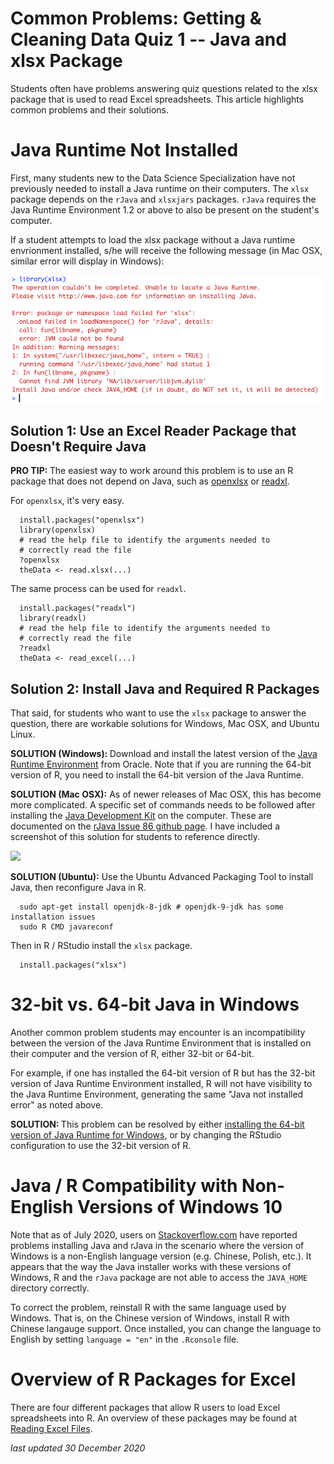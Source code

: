 # Common Problems: Getting & Cleaning Data Quiz 1 -- Java and xlsx Package

Students often have problems answering quiz questions related to the xlsx package that is used to read Excel spreadsheets. This article highlights common problems and their solutions.

# Java Runtime Not Installed

First, many students new to the Data Science Specialization have not previously needed to install a Java runtime on their computers. The `xlsx` package depends on the `rJava` and `xlsxjars` packages.  `rJava` requires the Java Runtime Environment 1.2 or above to also be present on the student's computer.

If a student attempts to load the xlsx package without a Java runtime envrionment installed, s/he will receive the following message \(in Mac OSX, similar error will display in Windows\):

<img src="./images/cleaningData-javaError01.png">

## Solution 1: Use an Excel Reader Package that Doesn't Require Java

<b>PRO TIP: </b> The easiest way to work around this problem is to use an R package that does not depend on Java, such as [openxlsx](https://cran.r-project.org/web/packages/openxlsx/openxlsx.pdf) or [readxl](https://cran.r-project.org/web/packages/readxl/readxl.pdf). 

For `openxlsx`, it's very easy.

      install.packages("openxlsx")
      library(openxlsx)
      # read the help file to identify the arguments needed to 
      # correctly read the file
      ?openxlsx
      theData <- read.xlsx(...)
      
The same process can be used for `readxl`. 

      install.packages("readxl")
      library(readxl)
      # read the help file to identify the arguments needed to 
      # correctly read the file 
      ?readxl
      theData <- read_excel(...)
      

## Solution 2: Install Java and Required R Packages

That said, for students who want to use the `xlsx` package to answer the question, there are workable solutions for  Windows,  Mac OSX, and Ubuntu Linux.

<b>SOLUTION (Windows): </b> Download and install the latest version of the [Java Runtime Environment](https://java.com/en/download/) from Oracle. Note that if you are running the 64-bit version of R, you need to install the 64-bit version of the Java Runtime. 

<b>SOLUTION (Mac OSX):</b> As of newer releases of Mac OSX, this has become more complicated. A specific set of commands needs to be followed after installing the [Java Development Kit]() on the computer. These are documented on the [rJava Issue 86 github page](https://github.com/s-u/rJava/issues/86). I have included a screenshot of this solution for students to reference directly.

<img src="https://github.com/lgreski/datasciencectacontent/blob/master/markdown/images/cleaningData-javaError02.png">


<b>SOLUTION (Ubuntu):</b> Use the Ubuntu Advanced Packaging Tool to install Java, then reconfigure Java in R. 

      sudo apt-get install openjdk-8-jdk # openjdk-9-jdk has some installation issues
      sudo R CMD javareconf

Then in R / RStudio install the `xlsx` package. 

      install.packages("xlsx")

# 32-bit vs. 64-bit Java in Windows

Another common problem students may encounter is an incompatibility between the version of the Java Runtime Environment that is installed on their computer and the version of R, either 32-bit or 64-bit.

For example, if one has installed the 64-bit version of R but has the 32-bit version of Java Runtime Environment installed, R will not have visibility to the Java Runtime Environment, generating the same "Java not installed error" as noted above.

<b>SOLUTION: </b> This problem can be resolved by either [installing the 64-bit version of Java Runtime for Windows](https://java.com/en/download/), or by changing the RStudio configuration to use the 32-bit version of R.

# Java / R Compatibility with Non-English Versions of Windows 10

Note that as of July 2020, users on [Stackoverflow.com](https://stackoverflow.com/questions/62740681/matching-64-bits-versions-but-error-loading-rjava) have reported problems installing Java and rJava in the scenario where the version of Windows is a non-English language version (e.g. Chinese, Polish, etc.). It appears that the way the Java installer works with these versions of Windows, R and the `rJava` package are not able to access the `JAVA_HOME` directory correctly. 

To correct the problem, reinstall R with the same language used by Windows. That is, on the Chinese version of Windows, install R with Chinese langauge support. Once installed, you can change the language to English by setting `language = "en"` in the `.Rconsole` file. 

# Overview of R Packages for Excel 

There are four different packages that allow R users to load Excel spreadsheets into R. An overview of these packages may be found at [Reading Excel Files](https://bit.ly/3fqT3TB).

*last updated 30 December 2020* 
